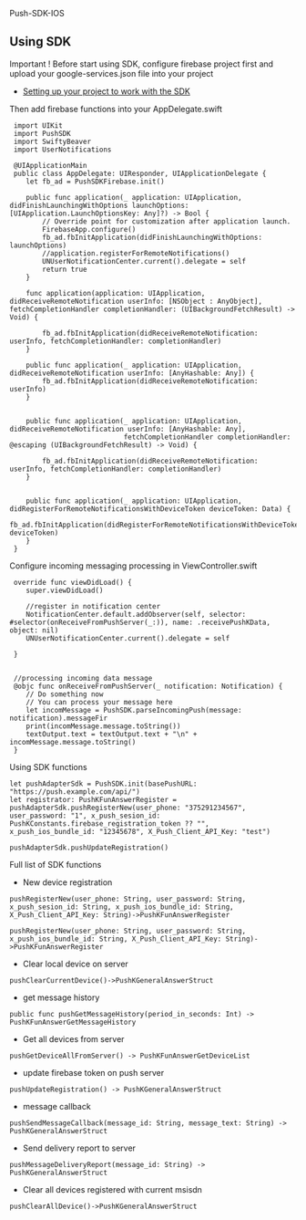 
Push-SDK-IOS

## Using SDK

Important ! Before start using SDK, configure firebase project first and upload your google-services.json file into your project

* [Setting up your project to work with the SDK](https://github.com/kirillkotov/Push-SDK-IOS/wiki/Creating-App-Id-and-APNS-key)

Then add firebase functions into your AppDelegate.swift

```
 import UIKit
 import PushSDK
 import SwiftyBeaver
 import UserNotifications

 @UIApplicationMain
 public class AppDelegate: UIResponder, UIApplicationDelegate {
    let fb_ad = PushSDKFirebase.init()
    
    public func application(_ application: UIApplication, didFinishLaunchingWithOptions launchOptions: [UIApplication.LaunchOptionsKey: Any]?) -> Bool {
        // Override point for customization after application launch.
        FirebaseApp.configure()
        fb_ad.fbInitApplication(didFinishLaunchingWithOptions: launchOptions)
        //application.registerForRemoteNotifications()
        UNUserNotificationCenter.current().delegate = self
        return true
    }
    
    func application(application: UIApplication,  didReceiveRemoteNotification userInfo: [NSObject : AnyObject],  fetchCompletionHandler completionHandler: (UIBackgroundFetchResult) -> Void) {
        
        fb_ad.fbInitApplication(didReceiveRemoteNotification: userInfo, fetchCompletionHandler: completionHandler)
    }
    
    public func application(_ application: UIApplication, didReceiveRemoteNotification userInfo: [AnyHashable: Any]) {
        fb_ad.fbInitApplication(didReceiveRemoteNotification: userInfo)
    }
    
    
    public func application(_ application: UIApplication, didReceiveRemoteNotification userInfo: [AnyHashable: Any],
                            fetchCompletionHandler completionHandler: @escaping (UIBackgroundFetchResult) -> Void) {
        
        fb_ad.fbInitApplication(didReceiveRemoteNotification: userInfo, fetchCompletionHandler: completionHandler)
    }
    
    
    public func application(_ application: UIApplication, didRegisterForRemoteNotificationsWithDeviceToken deviceToken: Data) {
        fb_ad.fbInitApplication(didRegisterForRemoteNotificationsWithDeviceToken: deviceToken)
    }
 }
```

Configure incoming messaging processing in ViewController.swift

```
 override func viewDidLoad() {
    super.viewDidLoad()
    
    //register in notification center
    NotificationCenter.default.addObserver(self, selector: #selector(onReceiveFromPushServer(_:)), name: .receivePushKData, object: nil)
    UNUserNotificationCenter.current().delegate = self

 }


 //processing incoming data message
 @objc func onReceiveFromPushServer(_ notification: Notification) {
    // Do something now
    // You can process your message here
    let incomMessage = PushSDK.parseIncomingPush(message: notification).messageFir
    print(incomMessage.message.toString())
    textOutput.text = textOutput.text + "\n" + incomMessage.message.toString()
 }
```


Using SDK functions

```
let pushAdapterSdk = PushSDK.init(basePushURL: "https://push.example.com/api/")
let registrator: PushKFunAnswerRegister = pushAdapterSdk.pushRegisterNew(user_phone: "375291234567", user_password: "1", x_push_sesion_id: PushKConstants.firebase_registration_token ?? "", x_push_ios_bundle_id: "12345678", X_Push_Client_API_Key: "test")

pushAdapterSdk.pushUpdateRegistration()

```

Full list of SDK functions

* New device registration
```
pushRegisterNew(user_phone: String, user_password: String, x_push_sesion_id: String, x_push_ios_bundle_id: String, X_Push_Client_API_Key: String)->PushKFunAnswerRegister

pushRegisterNew(user_phone: String, user_password: String, x_push_ios_bundle_id: String, X_Push_Client_API_Key: String)->PushKFunAnswerRegister
```

* Clear local device on server
```
pushClearCurrentDevice()->PushKGeneralAnswerStruct
```

* get message history
```
public func pushGetMessageHistory(period_in_seconds: Int) -> PushKFunAnswerGetMessageHistory
```

* Get all devices from server
```
pushGetDeviceAllFromServer() -> PushKFunAnswerGetDeviceList
```

* update firebase token on push server
```
pushUpdateRegistration() -> PushKGeneralAnswerStruct
```

* message callback
```
pushSendMessageCallback(message_id: String, message_text: String) -> PushKGeneralAnswerStruct
```

* Send delivery report to server
```
pushMessageDeliveryReport(message_id: String) -> PushKGeneralAnswerStruct
```

* Clear all devices registered with current msisdn
```
pushClearAllDevice()->PushKGeneralAnswerStruct
```
